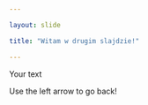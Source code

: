 ```yaml
---

layout: slide

title: "Witam w drugim slajdzie!"

---
```


Your text

Use the left arrow to go back!
